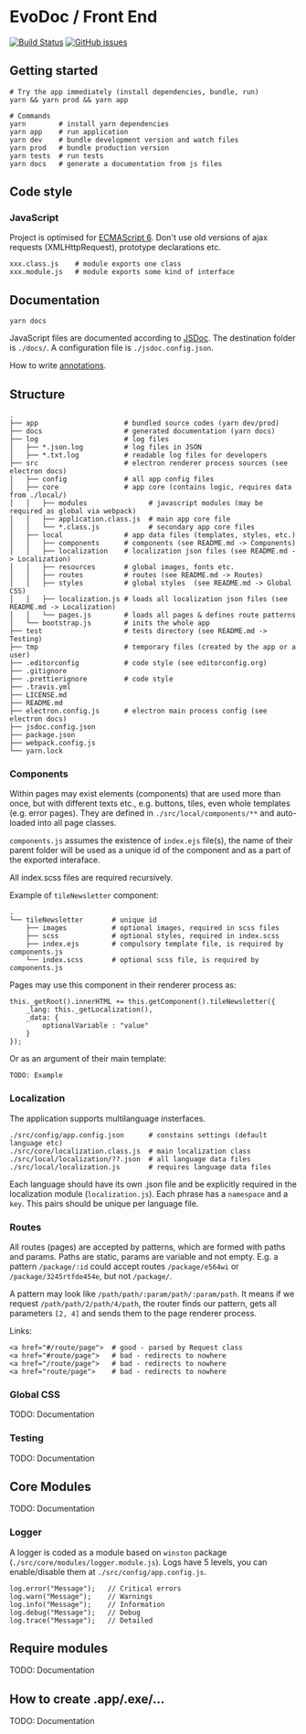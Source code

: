 # EvoDoc / Front End

[![Build Status](https://travis-ci.org/evo-doc/front-end.svg?branch=master)](https://travis-ci.org/evo-doc/front-end)
[![GitHub issues](https://img.shields.io/github/issues/evo-doc/front-end.svg)](https://github.com/evo-doc/front-end/issues)

## Getting started

```
# Try the app immediately (install dependencies, bundle, run)
yarn && yarn prod && yarn app

# Сommands
yarn        # install yarn dependencies
yarn app    # run application
yarn dev    # bundle development version and watch files
yarn prod   # bundle production version
yarn tests  # run tests
yarn docs   # generate a documentation from js files
```

## Code style

### JavaScript
Project is optimised for [ECMAScript 6](http://es6-features.org/).
Don't use old versions of ajax requests (XMLHttpRequest), prototype declarations etc.

```
xxx.class.js    # module exports one class
xxx.module.js   # module exports some kind of interface
```

## Documentation

```
yarn docs
```

JavaScript files are documented according to [JSDoc](http://usejsdoc.org/).
The destination folder is `./docs/`. A configuration file is `./jsdoc.config.json`.

How to write [annotations](http://usejsdoc.org/tags-type.html).

## Structure
```
.
├── app                     # bundled source codes (yarn dev/prod)
├── docs                    # generated documentation (yarn docs)
├── log                     # log files
│   ├── *.json.log          # log files in JSON
│   ├── *.txt.log           # readable log files for developers
├── src                     # electron renderer process sources (see electron docs)
│   ├── config              # all app config files
│   ├── core                # app core (contains logic, requires data from ./local/)
│   │   ├── modules               # javascript modules (may be required as global via webpack)
│   │   ├── application.class.js  # main app core file
│   │   └── *.class.js            # secondary app core files
│   ├── local               # app data files (templates, styles, etc.)
│   │   ├── components      # components (see README.md -> Components)
│   │   ├── localization    # localization json files (see README.md -> Localization)
│   │   ├── resources       # global images, fonts etc.
│   │   ├── routes          # routes (see README.md -> Routes)
│   │   ├── styles          # global styles  (see README.md -> Global CSS)
│   │   ├── localization.js # loads all localization json files (see README.md -> Localization)
│   │   └── pages.js        # loads all pages & defines route patterns
│   └── bootstrap.js        # inits the whole app
├── test                    # tests directory (see README.md -> Testing)
├── tmp                     # temporary files (created by the app or a user)
├── .editorconfig           # code style (see editorconfig.org)
├── .gitignore
├── .prettierignore         # code style
├── .travis.yml
├── LICENSE.md
├── README.md
├── electron.config.js      # electron main process config (see electron docs)
├── jsdoc.config.json
├── package.json
├── webpack.config.js
└── yarn.lock
```


### Components
Within pages may exist elements (components) that are used more than once,
but with different texts etc., e.g. buttons, tiles, even whole templates (e.g. error pages).
They are defined in `./src/local/components/**` and auto-loaded into all page classes.

`components.js` assumes the existence of `index.ejs` file(s), the name of their parent folder will be used as a unique id of the component and as a part of the exported interaface.

All index.scss files are required recursively.

Example of `tileNewsletter` component:
 ```
 .
 └── tileNewsletter       # unique id
     ├── images           # optional images, required in scss files
     ├── scss             # optional styles, required in index.scss
     ├── index.ejs        # compulsory template file, is required by components.js
     └── index.scss       # optional scss file, is required by components.js

```

Pages may use this component in their renderer process as:
```
this._getRoot().innerHTML += this.getComponent().tileNewsletter({
	_lang: this._getLocalization(),
	_data: {
		optionalVariable : "value"
	}
});
```

Or as an argument of their main template:
```
TODO: Example
```


### Localization

The application supports multilanguage insterfaces.

```
./src/config/app.config.json      # constains settings (default language etc)
./src/core/localization.class.js  # main localization class
./src/local/localization/??.json  # all language data files
./src/local/localization.js       # requires language data files
```

Each language should have its own .json file and be explicitly required in the localization module (`localization.js`). Each phrase has a `namespace` and a `key`. This pairs should be unique per language file.

### Routes
All routes (pages) are accepted by patterns, which are formed with paths and params. Paths are static, params are variable and not empty. E.g. a pattern `/package/:id` could accept routes `/package/e564wi` or `/package/3245rtfde454e`, but not `/package/`.

A pattern may look like `/path/path/:param/path/:param/path`. It means if we request `/path/path/2/path/4/path`, the router finds our pattern, gets all parameters `[2, 4]` and sends them to the page renderer process.

Links:

```
<a href="#/route/page">  # good - parsed by Request class
<a href="#route/page">   # bad - redirects to nowhere
<a href="/route/page">   # bad - redirects to nowhere
<a href="route/page">    # bad - redirects to nowhere
```

### Global CSS
TODO: Documentation

### Testing
TODO: Documentation

## Core Modules
TODO: Documentation

### Logger

A logger is coded as a module based on `winston` package (`./src/core/modules/logger.module.js`). Logs have 5 levels, you can enable/disable them at `./src/config/app.config.js`.

```
log.error("Message");   // Critical errors
log.warn("Message");    // Warnings
log.info("Message");    // Information
log.debug("Message");   // Debug
log.trace("Message");   // Detailed
```


## Require modules
TODO: Documentation

## How to create .app/.exe/...
TODO: Documentation
